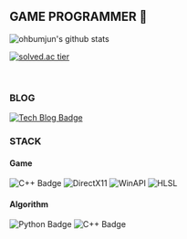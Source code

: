 ## GAME PROGRAMMER 👋

<!--
**ohbumjun/ohbumjun** is a ✨ _special_ ✨ repository because its `README.md` (this file) appears on your GitHub profile.

Here are some ideas to get you started:

- 🔭 I’m currently working on ...
- 🌱 I’m currently learning ...
- 👯 I’m looking to collaborate on ...
- 🤔 I’m looking for help with ...
- 💬 Ask me about ...
- 📫 How to reach me: ...
- 😄 Pronouns: ...
- ⚡ Fun fact: ...
-->

![ohbumjun's github stats](https://github-readme-stats.vercel.app/api?username=ohbumjun&show_icons=true&theme=github_dark)

[![solved.ac tier](http://mazassumnida.wtf/api/generate_badge?boj=dhsys112)](https://solved.ac/dhsys112)

<br/>

### BLOG
 [![Tech Blog Badge](http://img.shields.io/badge/-Tech%20blog-black?style=flat-square&logo=github&link=https://velog.io/@dhsys112)](https://velog.io/@dhsys112)

### STACK
#### Game
![C++ Badge](https://img.shields.io/badge/C++-grey?style=flat-square)
![DirectX11](https://img.shields.io/badge/DirectX11-darkgrey?style=flat-square)
![WinAPI](https://img.shields.io/badge/WinAPI-purple?style=flat-square)
![HLSL](https://img.shields.io/badge/HLSL-blue?style=flat-square)

#### Algorithm
![Python Badge](https://img.shields.io/badge/Python-lightblue?style=flat-square&logo=Python)
![C++ Badge](https://img.shields.io/badge/C++-grey?style=flat-square)

